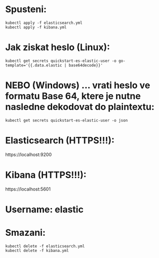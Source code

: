 # Spusteni:

    kubectl apply -f elasticsearch.yml
    kubectl apply -f kibana.yml

# Jak ziskat heslo (Linux):

    kubectl get secrets quickstart-es-elastic-user -o go-template='{{.data.elastic | base64decode}}'

# NEBO (Windows) ... vrati heslo ve formatu Base 64, ktere je nutne nasledne dekodovat do plaintextu:

    kubectl get secrets quickstart-es-elastic-user -o json

# Elasticsearch (HTTPS!!!):

https://localhost:9200

# Kibana (HTTPS!!!):

https://localhost:5601

# Username: elastic

# Smazani:

    kubectl delete -f elasticsearch.yml
    kubectl delete -f kibana.yml
